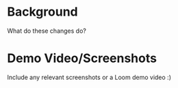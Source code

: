 # Background

What do these changes do?

# Demo Video/Screenshots

Include any relevant screenshots or a Loom demo video :)
